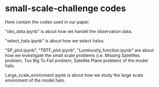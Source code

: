 # small-scale-challenge codes
Here contain the codes used in our paper.

"obs_data.ipynb" is about how we handel the observation data.

"select_halo.ipynb" is about how we select halos.

"SP_plot.ipynb",  "TBTF_plot.ipynb",  "Luminosity_function.ipynb" are about how we investigate the small scale problems
(i.e. Missing Satellites problem, Too Big To Fail problem, Satellite Plane problem) of the model halo.

Large_scale_enviroment.ipynb is about how we study the large scale enviroment of the model halo. 
